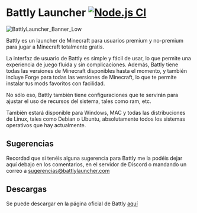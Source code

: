 # Battly Launcher [![Node.js CI](https://github.com/1ly4s0/battlylauncher/actions/workflows/build.yml/badge.svg)](https://github.com/1ly4s0/battlylauncher/actions/workflows/build.yml)

![BattlyLauncher_Banner_Low](https://github.com/1ly4s0/battlylauncher/assets/67460389/2574bdeb-c8bb-47ac-b263-e4bd687494af)


Battly es un launcher de Minecraft para usuarios premium y no-premium para jugar a Minecraft totalmente gratis.

La interfaz de usuario de Battly es simple y fácil de usar, lo que permite una experiencia de juego fluida y sin complicaciones. Además, Battly tiene todas las versiones de Minecraft disponibles hasta el momento, y también incluye Forge para todas las versiones de Minecraft, lo que te permite instalar tus mods favoritos con facilidad.

No sólo eso, Battly también tiene configuraciones que te servirán para ajustar el uso de recursos del sistema, tales como ram, etc.

También estará disponible para Windows, MAC y todas las distribuciones de Linux, tales como Debian o Ubuntu, absolutamente todos los sistemas operativos que hay actualmente.




## Sugerencias
Recordad que si tenéis alguna sugerencia para Battly me la podéis dejar aquí debajo en los comentarios, en el servidor de Discord o mandando un correo a sugerencias@battlylauncher.com



## Descargas
Se puede descargar en la página oficial de Battly [aquí](https://battlylauncher.com/download)
